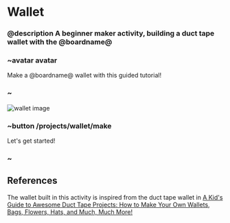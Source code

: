 # Wallet

### @description A beginner maker activity, building a duct tape wallet with the @boardname@  

### ~avatar avatar

Make a @boardname@ wallet with this guided tutorial!

### ~

![wallet image](/static/mb/projects/wallet/wallet.jpg)

### ~button /projects/wallet/make

Let's get started!

### ~

## References

The wallet built in this activity is inspired from the duct tape wallet in 
[A Kid's Guide to Awesome Duct Tape Projects: How to Make Your Own Wallets, Bags, Flowers, Hats, and Much, Much More!](https://www.amazon.com/gp/product/1629148016)